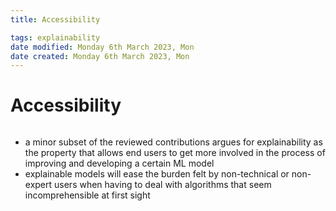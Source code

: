 ```yaml
---
title: Accessibility

tags: explainability 
date modified: Monday 6th March 2023, Mon
date created: Monday 6th March 2023, Mon
---
```


# Accessibility
```toc
```

- a minor subset of the reviewed contributions argues for explainability as the property that allows end users to get more involved in the process of improving and developing a certain ML model
- explainable models will ease the burden felt by non-technical or non-expert users when having to deal with algorithms that seem incomprehensible at first sight



